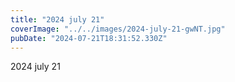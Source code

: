 ```yaml
---
title: "2024 july 21"
coverImage: "../../images/2024-july-21-gwNT.jpg"
pubDate: "2024-07-21T18:31:52.330Z"
---
```


2024 july 21
